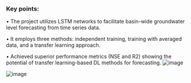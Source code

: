 ### Key points:
• The project utilizes LSTM networks to facilitate basin-wide groundwater level forecasting from time series data.

• It employs three methods: independent training, training with averaged data, and a transfer learning approach.

• Achieved superior performance metrics (NSE and R2) showing the potential of transfer learning-based DL methods for forecasting.
![image](https://github.com/Shahriarmsakib/LSTM-based-Time-Series-Forecasting-for-ground-water-Level/assets/114893131/d475a651-9692-4841-981e-7fb4fc656dbe)

![image](https://github.com/Shahriarmsakib/LSTM-based-Time-Series-Forecasting-for-ground-water-Level/assets/114893131/bf83093e-86af-42e8-875e-32215f5a178d)

